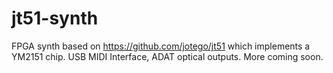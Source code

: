 # jt51-synth

FPGA synth based on https://github.com/jotego/jt51
which implements a YM2151 chip.
USB MIDI Interface, ADAT optical outputs.
More coming soon.
